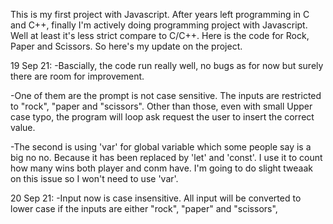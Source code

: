This is my first project with Javascript. After years left programming in C and C++, finally I'm actively doing programming project with Javascript. Well at least it's less strict compare to C/C++.
Here is the code for Rock, Paper and Scissors.
So here's my update on the project.

19 Sep 21:
-Bascially, the code run really well, no bugs as for now but surely there are room for improvement.

-One of them are the prompt is not case sensitive. The inputs are restricted to "rock", "paper and "scissors". Other than those, even with small Upper case typo, the program will loop ask request the user to insert the correct value.

-The second is using 'var' for global variable which some people say is a big no no. Because it has been replaced by 'let' and 'const'.  I use it to count how many wins both player and conm have. I'm going to do slight tweaak on this issue so I won't need to use 'var'.


20 Sep 21:
-Input now is case insensitive. All input will be converted to lower case if the inputs are either "rock", "paper" and "scissors",